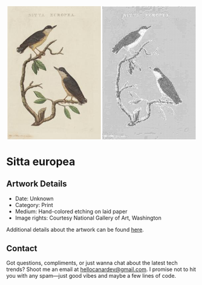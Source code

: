 <html>

<div align="center">
    <img width="49%" src="artwork.jpg" alt="artwork"/>
    <img width="49%" src="ascii_artwork.jpg" alt="artwork ASCII"/>
</div>

# Sitta europea

## Artwork Details

- Date: Unknown
- Category: Print
- Medium: Hand-colored etching on laid paper
- Image rights: Courtesy National Gallery of Art, Washington

Additional details about the artwork can be found [here](https://www.artsy.net/artwork/sitta-europea).

## Contact

Got questions, compliments, or just wanna chat about the latest tech trends? Shoot me an email
at [hellocanardev@gmail.com](mailto:hellocanardev@gmail.com). I promise not to hit you with any spam—just good vibes and
maybe a few lines of code.

</html>
